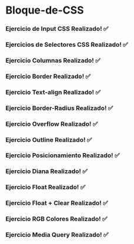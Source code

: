 # Bloque-de-CSS

### Ejercicio de Input CSS Realizado! :white_check_mark:
### Ejercicios de Selectores CSS Realizado! :white_check_mark:
### Ejercicio Columnas Realizado! :white_check_mark:
### Ejercicio Border Realizado! :white_check_mark:
### Ejercicio Text-align Realizado! :white_check_mark:
### Ejercicio Border-Radius Realizado! :white_check_mark:
### Ejercicio Overflow Realizado! :white_check_mark:
### Ejercicio Outline Realizado! :white_check_mark:
### Ejercicio Posicionamiento Realizado! :white_check_mark:
### Ejercicio Diana Realizado! :white_check_mark:
### Ejercicio Float Realizado! :white_check_mark:
### Ejercicio Float + Clear Realizado! :white_check_mark:
### Ejercicio RGB Colores Realizado! :white_check_mark:
### Ejercicio Media Query Realizado! :white_check_mark: